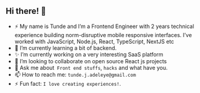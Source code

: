 

<!---
Maxinth/Maxinth is a ✨ special ✨ repository because its `README.md` (this file) appears on your GitHub profile.
You can click the Preview link to take a look at your changes. here is to  more commits - cheers?
--->







## Hi there! 👋

- ⚡ My name is Tunde and I’m a Frontend Engineer with 2 years technical experience building norm-disruptive mobile responsive interfaces. I’ve worked with JavaScript, Node.js, React, TypeScript, NextJS etc
- 🌱 I’m currently learning a bit of backend.
- ✨ I’m currently working on a very interesting SaaS platform
- 👯 I’m looking to collaborate on open source React js projects
- 💬 Ask me about` Front end stuffs`, `hacks` and what have you.
- 📫 How to reach me: `tunde.j.adeleye@gmail.com`
- ⚡ Fun fact: `I love creating experiences!`.

